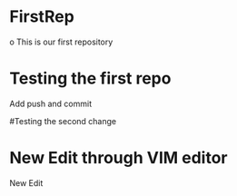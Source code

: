 # FirstRep
o
This is our first repository

# Testing the first repo
Add push and commit

#Testing the second change
# New Edit through VIM editor
New Edit
